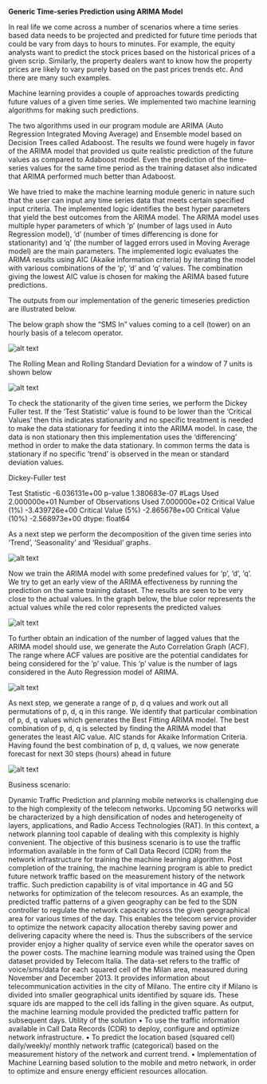 <B>Generic Time-series Prediction using ARIMA Model</B>

In real life we come across a number of scenarios where a time series based data needs to be projected and predicted for future time periods that could be vary from days to hours to minutes. For example, the equity analysts want to predict the stock prices based on the historical prices of a given scrip. Similarly, the property dealers want to know how the property prices are likely to vary purely based on the past prices trends etc. And there are many such examples.

Machine learning provides a couple of approaches towards predicting future values of a given time series. We implemented two machine learning algorithms for making such predictions. 

The two algorithms used in our program module are ARIMA (Auto Regression Integrated Moving Average) and Ensemble model based on Decision Trees called Adaboost. The results we found were hugely in favor of the ARIMA model that provided us quite realistic prediction of the future values as compared to Adaboost model. Even the prediction of the time-series values for the same time period as the training dataset also indicated that ARIMA performed much better than Adaboost.

We have tried to make the machine learning module generic in nature such that the user can input any time series data that meets certain specified input criteria. The implemented logic identifies the best hyper parameters that yield the best outcomes from the ARIMA model. The ARIMA model uses multiple hyper parameters of which ‘p’ (number of lags used in Auto Regression model), ’d’ (number of times differencing is done for stationarity) and ’q’ (the number of lagged errors used in Moving Average model) are the main parameters. The implemented logic evaluates the ARIMA results using AIC (Akaike information criteria) by iterating the model with various combinations of the ‘p’, ‘d’ and ‘q’ values. The combination giving the lowest AIC value is chosen for making the ARIMA based future predictions.

The outputs from our implementation of the generic timeseries prediction are illustrated below.

The below graph show the “SMS In” values coming to a cell (tower) on an hourly basis of a telecom operator. 

 ![alt text](https://github.com/cpattekar43/Machine-Learning/blob/master/Solved%20Problems/Time%20Series%20Prediction/Images/figure_1.png)


The Rolling Mean and Rolling Standard Deviation for a window of 7 units is shown below

  ![alt text](https://github.com/cpattekar43/Machine-Learning/blob/master/Solved%20Problems/Time%20Series%20Prediction/Images/figure_10.png)


To check the stationarity of the given time series, we perform the Dickey Fuller test. If the ‘Test Statistic’ value is found to be lower than the ‘Critical Values’ then this indicates stationarity and no specific treatment is needed to make the data stationary for feeding it into the ARIMA model. In case, the data is non stationary then this implementation uses the ‘differencing’ method in order to make the data stationary. In common terms the data is stationary if no specific ‘trend’ is observed in the mean or standard deviation values.

Dickey-Fuller test

Test Statistic                -6.036131e+00
p-value                        1.380683e-07
#Lags Used                     2.000000e+01
Number of Observations Used    7.000000e+02
Critical Value (1%)           -3.439726e+00
Critical Value (5%)           -2.865678e+00
Critical Value (10%)          -2.568973e+00
dtype: float64


As a next step we perform the decomposition of the given time series into ‘Trend’, ‘Seasonality’ and ‘Residual’ graphs.

 ![alt text](https://github.com/cpattekar43/Machine-Learning/blob/master/Solved%20Problems/Time%20Series%20Prediction/Images/figure_2.png)
 

Now we train the ARIMA model with some predefined values for ‘p’, ‘d’, ‘q’. We try to get an early view of the ARIMA effectiveness by running the prediction on the same training dataset. The results are seen to be very close to the actual values. In the graph below, the blue color represents the actual values while the red color represents the predicted values

 ![alt text](https://github.com/cpattekar43/Machine-Learning/blob/master/Solved%20Problems/Time%20Series%20Prediction/Images/figure_3.png)

To further obtain an indication of the number of lagged values that the ARIMA model should use, we generate the Auto Correlation Graph (ACF). The range where ACF values are positive are the potential candidates for being considered for the ‘p’ value. This ‘p’ value is the number of lags considered in the Auto Regression model of ARIMA.


 ![alt text](https://github.com/cpattekar43/Machine-Learning/blob/master/Solved%20Problems/Time%20Series%20Prediction/Images/figure_4.png)

As next step, we generate a range of p, d q values and work out all permutations of p, d, q in this range. We identify that particular combination of p, d, q values which generates the Best Fitting ARIMA model. The best combination of p, d, q is selected by finding the ARIMA model that generates the least AIC value. AIC stands for Akaike Information Criteria. 
Having found the best combination of p, d, q values, we now generate forecast for next 30 steps (hours) ahead in future
 


 ![alt text](https://github.com/cpattekar43/Machine-Learning/blob/master/Solved%20Problems/Time%20Series%20Prediction/Images/figure_9.png)


Business scenario:

Dynamic Traffic Prediction and planning mobile networks is challenging due to the high complexity of the telecom networks. Upcoming 5G networks will be characterized by a high densification of nodes and heterogeneity of layers, applications, and Radio Access Technologies (RAT). In this context, a network planning tool capable of dealing with this complexity is highly convenient.
The objective of this business scenario is to use the traffic information available in the form of Call Data Record (CDR) from the network infrastructure for training the machine learning algorithm. Post completion of the training, the machine learning program is able to predict future network traffic based on the measurement history of the network traffic. 
Such prediction capability is of vital importance in 4G and 5G networks for optimization of the telecom resources. As an example, the predicted traffic patterns of a given geography can be fed to the SDN controller to regulate the network capacity across the given geographical area for various times of the day. This enables the telecom service provider to optimize the network capacity allocation thereby saving power and delivering capacity where the need is. Thus the subscribers of the service provider enjoy a higher quality of service even while the operator saves on the power costs.
The machine learning module was trained using the Open dataset provided by Telecom Italia. The data-set refers to the traffic of voice/sms/data for each squared cell of the Milan area, measured during November and December 2013. It provides information about telecommunication activities in the city of Milano. The entire city if Milano is divided into smaller geographical units identified by square ids. These square ids are mapped to the cell ids falling in the given square. As output, the machine learning module provided the predicted traffic pattern for subsequent days. 
Utility of the solution
•	To use the traffic information available in Call Data Records (CDR) to deploy, configure and optimize network infrastructure.
•	To predict the location based (squared cell) daily/weekly/ monthly network traffic (categorical) based on the measurement history of the network and current trend.
•	Implementation of Machine Learning based solution to the mobile and metro network, in order to optimize and ensure energy efficient resources allocation. 
